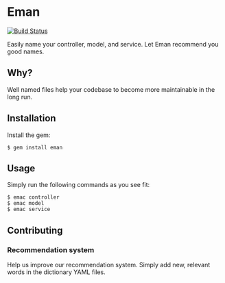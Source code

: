# Eman

[![Build Status](https://travis-ci.org/sungwoncho/eman.svg?branch=master)](https://travis-ci.org/sungwoncho/eman)

Easily name your controller, model, and service. Let Eman recommend you good names.

## Why?

Well named files help your codebase to become more maintainable in the long run.

## Installation

Install the gem:

    $ gem install eman


## Usage

Simply run the following commands as you see fit:

    $ emac controller
    $ emac model
    $ emac service

## Contributing

### Recommendation system

Help us improve our recommendation system. Simply add new, relevant words in the dictionary YAML files.
